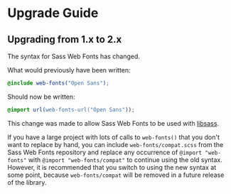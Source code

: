 # Upgrade Guide

## Upgrading from 1.x to 2.x

The syntax for Sass Web Fonts has changed.

What would previously have been written:

```scss
@include web-fonts("Open Sans");
```

Should now be written:

```scss
@import url(web-fonts-url("Open Sans"));
```

This change was made to allow Sass Web Fonts to be used with [libsass](https://github.com/sass/libsass).

If you have a large project with lots of calls to `web-fonts()` that you don't want to replace by hand, you can include `web-fonts/compat.scss` from the Sass Web Fonts repository and replace any occurrence of `@import "web-fonts"` with `@import "web-fonts/compat"` to continue using the old syntax. However, it is recommended that you switch to using the new syntax at some point, because `web-fonts/compat` will be removed in a future release of the library.